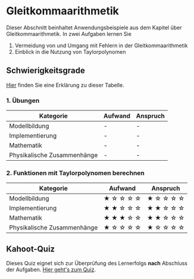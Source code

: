 # Gleitkommaarithmetik

Dieser Abschnitt beinhaltet Anwendungsbeispiele aus dem Kapitel über Gleitkommaarithmetik. In zwei Aufgaben lernen Sie

1. Vermeidung von und Umgang mit Fehlern in der Gleitkommaarithmetik
2. Einblick in die Nutzung von Taylorpolynomen


## Schwierigkeitsgrade
[Hier](content:references:schwierigkeitsgrade) finden Sie eine Erklärung zu dieser Tabelle.

### 1. Übungen

|Kategorie|Aufwand|Anspruch|
|---|---|---|
|Modellbildung|-|-|
|Implementierung|-|-|
|Mathematik|-|-|
|Physikalische Zusammenhänge|-|-|

### 2. Funktionen mit Taylorpolynomen berechnen

|Kategorie|Aufwand|Anspruch|
|---|---|---|
|Modellbildung|&#9733; &#9734; &#9734; &#9734; &#9734; |&#9733; &#9734; &#9734; &#9734; &#9734; |
|Implementierung|&#9733; &#9733; &#9734; &#9734; &#9734;|&#9733; &#9733; &#9734; &#9734; &#9734;|
|Mathematik|&#9733; &#9733; &#9733; &#9734; &#9734; |&#9733; &#9733; &#9734; &#9734; &#9734;|
|Physikalische Zusammenhänge|&#9733; &#9734; &#9734; &#9734; &#9734;|&#9733; &#9734; &#9734; &#9734; &#9734; |

## Kahoot-Quiz

Dieses Quiz eignet sich zur Überprüfung des Lernerfolgs **nach** Abschluss der Aufgaben. [Hier geht's zum Quiz](https://create.kahoot.it/share/funktionen-mit-taylorpolynomen-berechnen-offentlich/b0f8c836-512a-4b3c-b21c-88f1aac35412).
